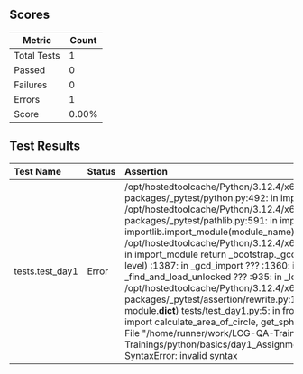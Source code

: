 ## Scores

| Metric      | Count |
|-------------|-------|
| Total Tests | 1     |
| Passed      | 0     |
| Failures    | 0     |
| Errors      | 1     |
| Score       | 0.00% |

## Test Results

| Test Name       | Status   | Assertion                                                                                                                                                                                                                                                                                                                                                                                                                                                                                                                                                                                                                                                                                                                                                                                                                                                                                                                                                                                                                                                                                                                                                            |
|:----------------|:---------|:---------------------------------------------------------------------------------------------------------------------------------------------------------------------------------------------------------------------------------------------------------------------------------------------------------------------------------------------------------------------------------------------------------------------------------------------------------------------------------------------------------------------------------------------------------------------------------------------------------------------------------------------------------------------------------------------------------------------------------------------------------------------------------------------------------------------------------------------------------------------------------------------------------------------------------------------------------------------------------------------------------------------------------------------------------------------------------------------------------------------------------------------------------------------|
| tests.test_day1 | Error    | /opt/hostedtoolcache/Python/3.12.4/x64/lib/python3.12/site-packages/_pytest/python.py:492: in importtestmodule   mod = import_path( /opt/hostedtoolcache/Python/3.12.4/x64/lib/python3.12/site-packages/_pytest/pathlib.py:591: in import_path   importlib.import_module(module_name) /opt/hostedtoolcache/Python/3.12.4/x64/lib/python3.12/importlib/__init__.py:90: in import_module   return _bootstrap._gcd_import(name[level:], package, level) <frozen importlib._bootstrap>:1387: in _gcd_import   ??? <frozen importlib._bootstrap>:1360: in _find_and_load   ??? <frozen importlib._bootstrap>:1331: in _find_and_load_unlocked   ??? <frozen importlib._bootstrap>:935: in _load_unlocked   ??? /opt/hostedtoolcache/Python/3.12.4/x64/lib/python3.12/site-packages/_pytest/assertion/rewrite.py:178: in exec_module   exec(co, module.__dict__) tests/test_day1.py:5: in <module>   from python.basics.day1_Assignment import calculate_area_of_circle, get_sphere_volume, difference_from_17, \ E   File "/home/runner/work/LCG-QA-Trainings/LCG-QA-Trainings/python/basics/day1_Assignment.py", line 142 E    if E     ^ E  SyntaxError: invalid syntax |
